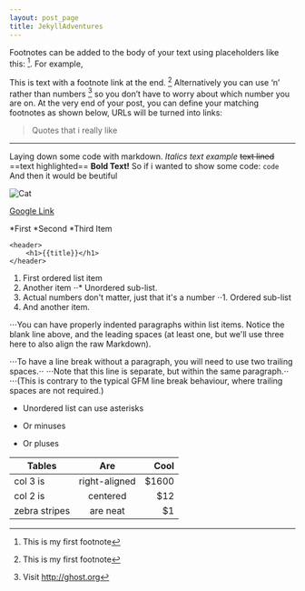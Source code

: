 ```yaml
---
layout: post_page
title: JekyllAdventures
---
```

Footnotes can be added to the body of your text using placeholders like this: [^1]. For example,

This is text with a footnote link at the end. [^1]
Alternatively you can use ‘n’ rather than numbers [^n] so you don’t have to worry about which number you are on. At the very end of your post, you can define your matching footnotes as shown below, URLs will be turned into links:



> Quotes that i really like


***************

Laying down some code with markdown.
*Italics text example*
~~text lined~~
==text highlighted==
**Bold Text!**
So if i wanted to show some code: `code` And then it would be beutiful

![Cat](https://cdn.pixabay.com/photo/2014/03/29/09/17/cat-300572_960_720.jpg)

[Google Link](http://google.com)

*First
*Second
*Third Item

```
<header>
    <h1>{{title}}</h1>
</header>
```
1. First ordered list item
2. Another item
⋅⋅* Unordered sub-list. 
1. Actual numbers don't matter, just that it's a number
⋅⋅1. Ordered sub-list
4. And another item.

⋅⋅⋅You can have properly indented paragraphs within list items. Notice the blank line above, and the leading spaces (at least one, but we'll use three here to also align the raw Markdown).

⋅⋅⋅To have a line break without a paragraph, you will need to use two trailing spaces.⋅⋅
⋅⋅⋅Note that this line is separate, but within the same paragraph.⋅⋅
⋅⋅⋅(This is contrary to the typical GFM line break behaviour, where trailing spaces are not required.)

* Unordered list can use asterisks
- Or minuses
+ Or pluses

| Tables        | Are           | Cool  |
| ------------- |:-------------:| -----:|
| col 3 is      | right-aligned | $1600 |
| col 2 is      | centered      |   $12 |
| zebra stripes | are neat      |    $1 |




[^1]: This is my first footnote
[^n]: Visit http://ghost.org
[^n]: A final footnote
